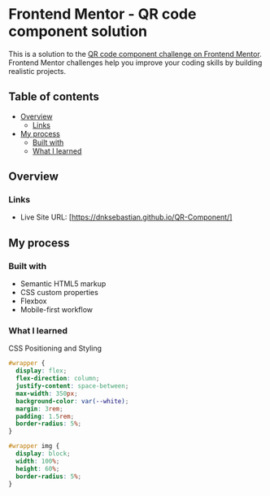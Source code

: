 # Frontend Mentor - QR code component solution

This is a solution to the [QR code component challenge on Frontend Mentor](https://www.frontendmentor.io/challenges/qr-code-component-iux_sIO_H). Frontend Mentor challenges help you improve your coding skills by building realistic projects. 

## Table of contents

- [Overview](#overview)
  - [Links](#links)
- [My process](#my-process)
  - [Built with](#built-with)
  - [What I learned](#what-i-learned)


## Overview


### Links

- Live Site URL: [https://dnksebastian.github.io/QR-Component/]

## My process

### Built with

- Semantic HTML5 markup
- CSS custom properties
- Flexbox
- Mobile-first workflow

### What I learned

CSS Positioning and Styling

```css
#wrapper {
  display: flex;
  flex-direction: column;
  justify-content: space-between;
  max-width: 350px;
  background-color: var(--white);
  margin: 3rem;
  padding: 1.5rem;
  border-radius: 5%;
}

#wrapper img {
  display: block;
  width: 100%;
  height: 60%;
  border-radius: 5%;
}
```